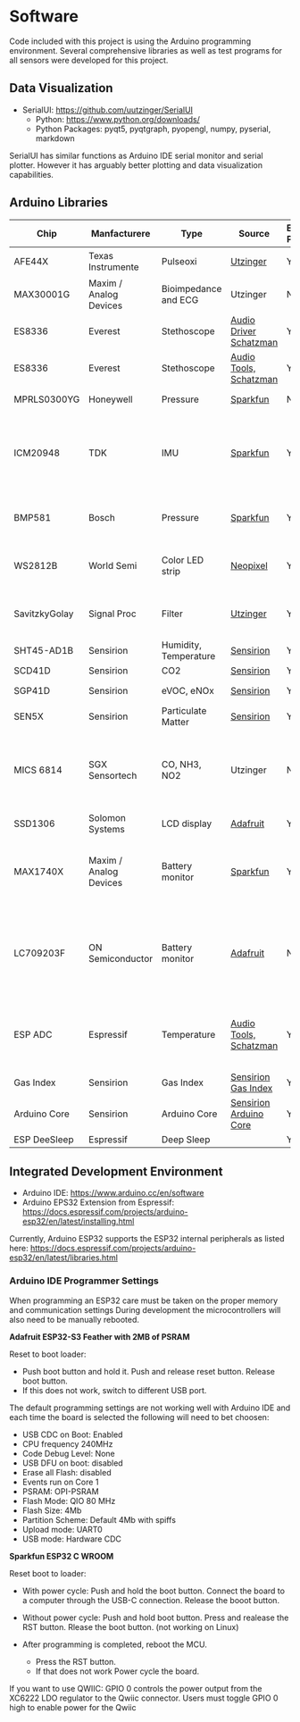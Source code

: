 
# Software

Code included with this project is using the Arduino programming environment. 
Several comprehensive libraries as well as test programs for all sensors were developed for this project. 

## Data Visualization

- SerialUI: https://github.com/uutzinger/SerialUI
    - Python: https://www.python.org/downloads/
    - Python Packages: pyqt5, pyqtgraph, pyopengl, numpy, pyserial, markdown

SerialUI has similar functions as Arduino IDE serial monitor and serial plotter. However it has arguably better plotting and data visualization capabilities.

## Arduino Libraries
| Chip          | Manfacturere           |  Type | Source | Example Program | Limitations
| ---           | ---                    | --- | --- | --- | --- |
| AFE44X        | Texas Instrumente      | Pulseoxi | [Utzinger](https://github.com/uutzinger/Arduino_AFE44XX) | Yes | No $SP_{O_2}$ yet |
| MAX30001G     | Maxim / Analog Devices | Bioimpedance and ECG | Utzinger | No | in progress |
| ES8336        | Everest                | Stethoscope | [Audio Driver Schatzman](https://github.com/pschatzmann/arduino-audio-driver) | Yes | tested |
| ES8336        | Everest                | Stethoscope | [Audio Tools, Schatzman](https://github.com/pschatzmann/arduino-audio-tools) | Yes | tested |
| MPRLS0300YG   | Honeywell              | Pressure |  [Sparkfun](https://github.com/sparkfun/SparkFun_MicroPressure_Arduino_Library) | No | to be worked on |
| ICM20948      | TDK                    | IMU | [Sparkfun](https://github.com/uutzinger/Arduino_ICM-20948) | Yes | need to decide on DMP or custom fusion (AHRS Madgwick) |
| BMP581        | Bosch                  | Pressure | [Sparkfun](https://github.com/uutzinger/Arduino_BMP581) | Yes | sometimes fails to start in SPI mode
| WS2812B       | World Semi             | Color LED strip | [Neopixel](https://github.com/uutzinger/Arduino_NeoPixel) | Yes | figure out individual pixel animation |
| SavitzkyGolay | Signal Proc            | Filter | [Utzinger](https://github.com/uutzinger/SavitzkyGolayFilter)| Yes | need to test with PulseOxi data |
| SHT45-AD1B    | Sensirion              | Humidity, Temperature | [Sensirion](https://github.com/uutzinger/Arduino_SHT) | Yes |  |
| SCD41D        | Sensirion              | CO2 | [Sensirion](https://github.com/uutzinger/Arduino_SCD4x) | Yes |  |  
| SGP41D        | Sensirion              | eVOC, eNOx | [Sensirion](https://github.com/uutzinger/Arduino_SGP41) | Yes | uses Gas Index |
| SEN5X         | Sensirion              | Particulate Matter | [Sensirion](https://github.com/uutzinger/Arduino_SEN5x) | Yes | |
| MICS 6814     | SGX Sensortech         | CO, NH3, NO2 | Utzinger | No | to be worked on (needs manual  calibration and soldering)| 
| SSD1306       | Solomon Systems        | LCD display | [Adafruit](https://github.com/uutzinger/Arduino_SSD1306) | Yes |  |
| MAX1740X      | Maxim / Analog Devices | Battery monitor | [Sparkfun](https://github.com/uutzinger/Arduino_MAX1704x) | Yes | need to look into how to detect that system is on battery |
| LC709203F     | ON Semiconductor       | Battery monitor | [Adafruit](https://github.com/uutzinger/Arduino_LC709203F) | No | not available in newer boards from Adafruit and Sparkfun|
| ESP ADC       | Espressif              | Temperature | [Audio Tools, Schatzman](https://github.com/uutzinger/arduino-audio-tools) | Yes | 6 channel recording with averaging and binning |
| Gas Index     | Sensirion              | Gas Index | [Sensirion Gas Index](https://github.com/Sensirion/arduino-gas-index-algorithm) | Yes | |
| Arduino Core  | Sensirion              | Arduino Core | [Sensirion Arduino Core](https://github.com/Sensirion/arduino-core) | Yes | |
| ESP DeeSleep  | Espressif | Deep Sleep | | Yes | |


## Integrated Development Environment

- Arduino IDE: https://www.arduino.cc/en/software
- Arduino EPS32 Extension from Espressif: https://docs.espressif.com/projects/arduino-esp32/en/latest/installing.html


Currently, Arduino ESP32 supports the ESP32 internal peripherals as listed here: https://docs.espressif.com/projects/arduino-esp32/en/latest/libraries.html

### Arduino IDE Programmer Settings

When programming an ESP32 care must be taken on the proper memory and communication settings During development the microcontrollers will also need to be manually rebooted.

**Adafruit ESP32-S3 Feather with 2MB of PSRAM**

Reset to boot loader: 

- Push boot button and hold it. Push and release reset button. Release boot button.
- If this does not work, switch to different USB port.

The default programming settings are not working well with Arduino IDE and each time the board is selected the following will need to bet choosen:

- USB CDC on Boot: Enabled
- CPU frequency 240MHz
- Code Debug Level: None
- USB DFU on boot: disabled
- Erase all Flash: disabled
- Events run on Core 1
- PSRAM: OPI-PSRAM
- Flash Mode: QIO 80 MHz
- Flash Size: 4Mb
- Partition Scheme: Default 4Mb with spiffs
- Upload mode: UART0
- USB mode: Hardware CDC

**Sparkfun ESP32 C WROOM**

Reset boot to loader: 

- With power cycle: Push and hold the boot button. Connect the board to a computer through the USB-C connection. Release the booot button.

- Without power cycle: Push and hold boot button. Press and realease the RST button. Rlease the boot button. (not working on Linux)
- After programming is completed, reboot the MCU.
    - Press the RST button.
    - If that does not work Power cycle the board.

If you want to use QWIIC: GPIO 0 controls the power output from the XC6222 LDO regulator to the Qwiic connector. Users must toggle GPIO 0 high to enable power for the Qwiic 
